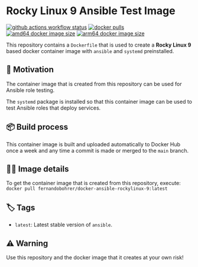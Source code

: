 # Rocky Linux 9 Ansible Test Image

[![github actions workflow status](https://img.shields.io/github/actions/workflow/status/fernandobohrer/docker-ansible-rockylinux-9/build-test-and-push-docker-image.yml?branch=main&event=push&style=flat-square&logo=github&logoColor=white&label=Build%2C%20test%20and%20push%20docker%20image&labelColor=black&cacheSeconds=300)](https://github.com/fernandobohrer/docker-ansible-rockylinux-9/actions/workflows/build-test-and-push-docker-image.yml)
[![docker pulls](https://img.shields.io/docker/pulls/fernandobohrer/docker-ansible-rockylinux-9?style=flat-square&logo=docker&logoColor=white&label=pulls&labelColor=black&cacheSeconds=300)](https://hub.docker.com/r/fernandobohrer/docker-ansible-rockylinux-9/)
[![amd64 docker image size](https://img.shields.io/docker/image-size/fernandobohrer/docker-ansible-rockylinux-9?arch=amd64&style=flat-square&logo=docker&logoColor=white&label=amd64%20image%20size&labelColor=black&cacheSeconds=300)](https://hub.docker.com/r/fernandobohrer/docker-ansible-rockylinux-9/tags/)
[![arm64 docker image size](https://img.shields.io/docker/image-size/fernandobohrer/docker-ansible-rockylinux-9?arch=arm64&style=flat-square&logo=docker&logoColor=white&label=arm64%20image%20size&labelColor=black&cacheSeconds=300)](https://hub.docker.com/r/fernandobohrer/docker-ansible-rockylinux-9/tags/)

This repository contains a `Dockerfile` that is used to create a **Rocky Linux 9** based docker container image with `ansible` and `systemd` preinstalled.

## 🚀 Motivation

The container image that is created from this repository can be used for Ansible role testing.

The `systemd` package is installed so that this container image can be used to test Ansible roles that deploy services.

## 📦 Build process

This container image is built and uploaded automatically to Docker Hub once a week and any time a commit is made or merged to the `main` branch.

## 🧑‍💻 Image details

To get the container image that is created from this repository, execute: `docker pull fernandobohrer/docker-ansible-rockylinux-9:latest`

## 🏷️ Tags

- `latest`: Latest stable version of `ansible`.

## ⚠️ Warning

Use this repository and the docker image that it creates at your own risk!
